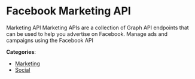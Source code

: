 # Facebook Marketing API


Marketing API Marketing APIs are a collection of Graph API endpoints that can be used to help you advertise on Facebook. Manage ads and campaigns using the Facebook API



**Categories**:
- [Marketing](https://github.com/apis-list/apis-list#marketing)
- [Social](https://github.com/apis-list/apis-list#social)





